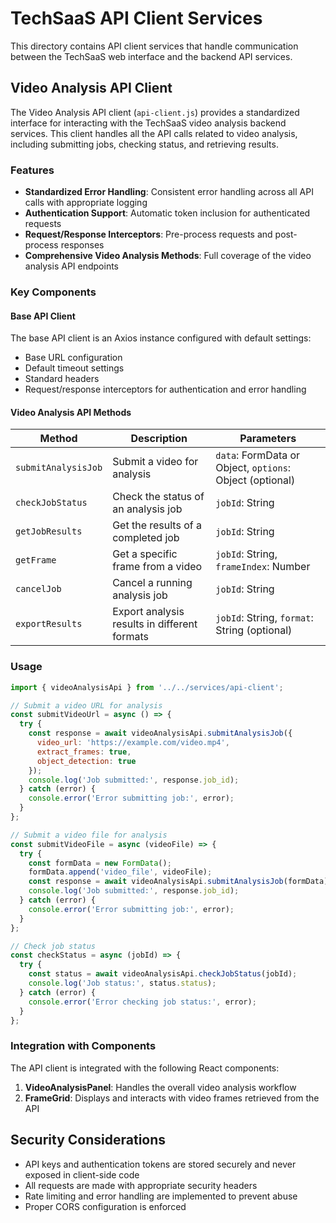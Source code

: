 # TechSaaS API Client Services

This directory contains API client services that handle communication between the TechSaaS web interface and the backend API services.

## Video Analysis API Client

The Video Analysis API client (`api-client.js`) provides a standardized interface for interacting with the TechSaaS video analysis backend services. This client handles all the API calls related to video analysis, including submitting jobs, checking status, and retrieving results.

### Features

- **Standardized Error Handling**: Consistent error handling across all API calls with appropriate logging
- **Authentication Support**: Automatic token inclusion for authenticated requests
- **Request/Response Interceptors**: Pre-process requests and post-process responses
- **Comprehensive Video Analysis Methods**: Full coverage of the video analysis API endpoints

### Key Components

#### Base API Client

The base API client is an Axios instance configured with default settings:
- Base URL configuration
- Default timeout settings
- Standard headers
- Request/response interceptors for authentication and error handling

#### Video Analysis API Methods

| Method | Description | Parameters |
|--------|-------------|------------|
| `submitAnalysisJob` | Submit a video for analysis | `data`: FormData or Object, `options`: Object (optional) |
| `checkJobStatus` | Check the status of an analysis job | `jobId`: String |
| `getJobResults` | Get the results of a completed job | `jobId`: String |
| `getFrame` | Get a specific frame from a video | `jobId`: String, `frameIndex`: Number |
| `cancelJob` | Cancel a running analysis job | `jobId`: String |
| `exportResults` | Export analysis results in different formats | `jobId`: String, `format`: String (optional) |

### Usage

```javascript
import { videoAnalysisApi } from '../../services/api-client';

// Submit a video URL for analysis
const submitVideoUrl = async () => {
  try {
    const response = await videoAnalysisApi.submitAnalysisJob({
      video_url: 'https://example.com/video.mp4',
      extract_frames: true,
      object_detection: true
    });
    console.log('Job submitted:', response.job_id);
  } catch (error) {
    console.error('Error submitting job:', error);
  }
};

// Submit a video file for analysis
const submitVideoFile = async (videoFile) => {
  try {
    const formData = new FormData();
    formData.append('video_file', videoFile);
    const response = await videoAnalysisApi.submitAnalysisJob(formData);
    console.log('Job submitted:', response.job_id);
  } catch (error) {
    console.error('Error submitting job:', error);
  }
};

// Check job status
const checkStatus = async (jobId) => {
  try {
    const status = await videoAnalysisApi.checkJobStatus(jobId);
    console.log('Job status:', status.status);
  } catch (error) {
    console.error('Error checking job status:', error);
  }
};
```

### Integration with Components

The API client is integrated with the following React components:

1. **VideoAnalysisPanel**: Handles the overall video analysis workflow
2. **FrameGrid**: Displays and interacts with video frames retrieved from the API

## Security Considerations

- API keys and authentication tokens are stored securely and never exposed in client-side code
- All requests are made with appropriate security headers
- Rate limiting and error handling are implemented to prevent abuse
- Proper CORS configuration is enforced
